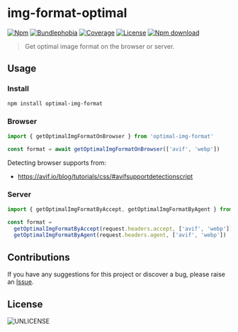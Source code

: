 # img-format-optimal

[![Npm](https://badgen.net/npm/v/optimal-img-format)](https://www.npmjs.com/package/optimal-img-format)
[![Bundlephobia](https://badgen.net/bundlephobia/minzip/optimal-img-format)](https://bundlephobia.com/result?p=optimal-img-format)
[![Coverage](https://img.shields.io/codecov/c/github/lbb00/optimal-img-format.svg)](https://codecov.io/gh/lbb00/optimal-img-format)
[![License](https://img.shields.io/github/license/lbb00/optimal-img-format.svg)](https://github.com/lbb00/optimal-img-format/blob/master/LICENSE)
[![Npm download](https://img.shields.io/npm/dw/optimal-img-format.svg)](https://www.npmjs.com/package/optimal-img-format)

> Get optimal image format on the browser or server.

## Usage

### Install

```bash
npm install optimal-img-format
```

### Browser

```javascript
import { getOptimalImgFormatOnBrowser } from 'optimal-img-format'

const format = await getOptimalImgFormatOnBrowser(['avif', 'webp'])
```

Detecting browser supports from:

- <https://avif.io/blog/tutorials/css/#avifsupportdetectionscript>

### Server

```javascript
import { getOptimalImgFormatByAccept, getOptimalImgFormatByAgent } from 'optimal-img-format'

const format =
  getOptimalImgFormatByAccept(request.headers.accept, ['avif', 'webp']) ||
  getOptimalImgFormatByAgent(request.headers.agent, ['avif', 'webp'])
```

## Contributions

If you have any suggestions for this project or discover a bug, please raise an [Issue](https://github.com/lbb00/optimal-img-format/issues).

## License

![UNLICENSE](./LICENSE)
